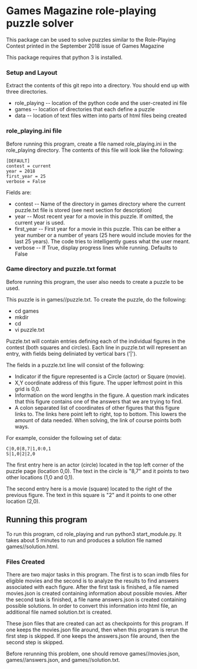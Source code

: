 # Games Magazine role-playing puzzle solver

This package can be used to solve puzzles similar to the Role-Playing
Contest printed in the September 2018 issue of Games Magazine

This package requires that python 3 is installed.

### Setup and Layout

Extract the contents of this git repo into a directory.  You should end
up with three directories.

* role_playing -- location of the python code and the user-created ini file
* games -- location of directories that each define a puzzle
* data -- location of text files witten into parts of html files being created

### role_playing.ini file

Before running this program, create a file named role_playing.ini in the role_playing directory.  The contents of this file will look like the following:

```
[DEFAULT]
contest = current
year = 2018
first_year = 25
verbose = False
```

Fields are:
* contest -- Name of the directory in games directory where the current puzzle.txt file is stored (see next section for description)
* year -- Most recent year for a movie in this puzzle.  If omitted, the current year is used.
* first_year -- First year for a movie in this puzzle.  This can be either a year number or a number of years (25 here would  include movies for the last 25 years).  The code tries to intelligently guess what the user meant.
* verbose -- If True, display progress lines while running.  Defaults to False

### Game directory and puzzle.txt format

Before running this program, the user also needs to create a puzzle to be used.

This puzzle is in games/<contest-directory>/puzzle.txt.  To create the puzzle, do the following:
* cd games
* mkdir <contest-directory>
* cd <contest-directory>
* vi puzzle.txt

Puzzle.txt will contain entries defining each of the individual figures in the contest (both squares and circles).  Each line in puzzle.txt will represent an entry, with fields being deliniated by vertical bars ('|').

The fields in a puzzle.txt line will consist of the following:
* Indicator if the figure represented is a Circle (actor) or Square (movie).
* X,Y coordinate address of this figure.  The upper leftmost point in this grid is 0,0.
* Information on the word lengths in the figure. A question mark indicates that this figure contains one of the answers that we are trying to find.
* A colon separated list of coordinates of other figures that this figure links to.  The links here point left to right, top to bottom.  This lowers the amount
of data needed.  When solving, the link of course points both ways.

For example, consider the following set of data:

```
C|0,0|8,7|1,0:0,1
S|1,0|2|2,0
```

The first entry here is an actor (circle) located in the top left corner of the puzzle page (location 0,0).  The text in the circle is "8,7" and it points to two other locations (1,0 and 0,1).

The second entry here is a movie (square) located to the right of the previous figure.  The text in this square is "2" and it points to one other location (2,0).

## Running this program

To run this program, cd role_playing and run python3 start_module.py.  It takes about 5 minutes to run and produces a solution file named games/<directory>/solution.html.

### Files Created

There are two major tasks in this program.  The first is to scan imdb files for eligible movies and the second is to analyze the results to find answers associated with each figure.  After the first task is finished, a file named movies.json is created containing information about possible movies.  After the second task is finished, a file name answers.json is created containing possible solutions.  In order to convert this information into html file, an additional file named solution.txt is created.

These json files that are created can act as checkpoints for this program.  If one keeps the movies.json file around, then when this program is rerun the first step is skipped.  If one keeps the answers.json file around, then the second step is skipped.

Before rerunning this problem, one should remove games/<directory>/movies.json, games/<directory>/answers.json, and games/<directory>/solution.txt.
